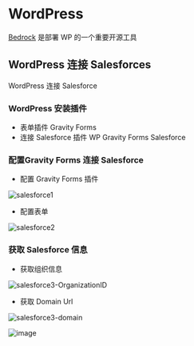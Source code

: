# WordPress

[Bedrock](https://docs.roots.io/bedrock) 是部署 WP 的一个重要开源工具

## WordPress 连接 Salesforces

WordPress 连接  Salesforce 

### WordPress 安装插件

-  表单插件 Gravity Forms 
-  连接 Salesforce 插件 WP Gravity Forms Salesforce

### 配置Gravity Forms 连接 Salesforce

- 配置 Gravity Forms 插件

![salesforce1](https://user-images.githubusercontent.com/62225175/159213551-8267529b-87c3-40a9-83f0-481bbb27261d.png)

- 配置表单

![salesforce2](https://user-images.githubusercontent.com/62225175/159213567-9e9d0b57-bd22-4356-99c7-e4ad65f50e0e.png)

### 获取 Salesforce 信息

- 获取组织信息

![salesforce3-OrganizationID](https://user-images.githubusercontent.com/62225175/159213674-edfd03d0-cd69-474e-999d-1adc4e5c4bd9.png)

- 获取 Domain  Url

![salesforce3-domain](https://user-images.githubusercontent.com/62225175/159213658-5c9571a4-0bec-48e2-8b65-9d91cf3bd7c1.png)


![image](https://user-images.githubusercontent.com/62225175/165899343-21254999-1551-4313-adb8-b3f4d3caf750.png)

